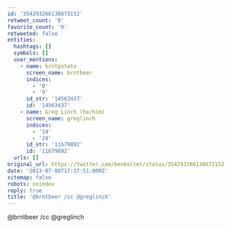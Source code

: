 ```yaml
---
id: '354293266138673152'
retweet_count: '0'
favorite_count: '0'
retweeted: false
entities:
  hashtags: []
  symbols: []
  user_mentions:
    - name: brntpotato
      screen_name: brntbeer
      indices:
        - '0'
        - '9'
      id_str: '14563437'
      id: '14563437'
    - name: Greg Linch (he/him)
      screen_name: greglinch
      indices:
        - '14'
        - '24'
      id_str: '11679892'
      id: '11679892'
  urls: []
original_url: https://twitter.com/benbalter/status/354293266138673152
date: '2013-07-08T17:37:51.000Z'
sitemap: false
robots: noindex
reply: true
title: '@brntbeer /cc @greglinch'
---
```


@brntbeer /cc @greglinch